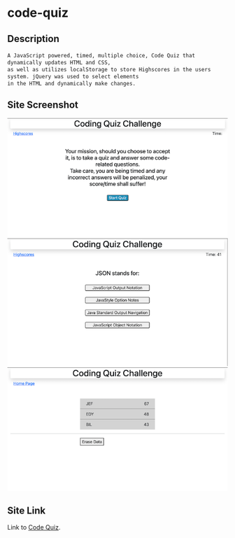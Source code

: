 # code-quiz

## Description
    A JavaScript powered, timed, multiple choice, Code Quiz that dynamically updates HTML and CSS, 
    as well as utilizes localStorage to store Highscores in the users system. jQuery was used to select elements  
    in the HTML and dynamically make changes.

## Site Screenshot
   ![Site screenshot](assets/images/index_snap.png)
   ![Site screenshot](assets/images/index_q.png)
   ![Site screenshot](assets/images/highscore_snap.png)

## Site Link
   Link to [Code Quiz](https://takolad.github.io/code-quiz/).
